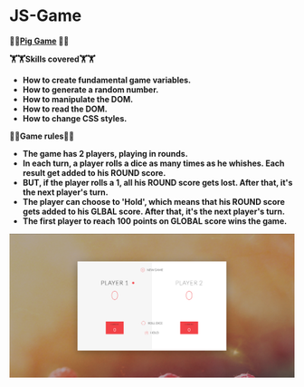 # JS-Game

🐷🐷<b><u>Pig Game</u><b> 🐷🐷

🏋🏋<b>Skills covered</b>🏋🏋
<ul>
    <li>How to create fundamental game variables.</li>
    <li>How to generate a random number.</li>
    <li>How to manipulate the DOM.</li>
    <li>How to read the DOM.</li>
    <li>How to change CSS styles.</li>
</ul>

🎲🎲<b>Game rules</b>🎲🎲
<ul>
    <li>The game has 2 players, playing in rounds.</li>
    <li>In each turn, a player rolls a dice as many times as he whishes. Each result get added to his ROUND score.</li>
    <li>BUT, if the player rolls a 1, all his ROUND score gets lost. After that, it's the next player's turn.</li>
    <li>The player can choose to 'Hold', which means that his ROUND score gets added to his GLBAL score. After that, it's the next player's turn.</li>
    <li>The first player to reach 100 points on GLOBAL score wins the game.</li>
</ul>

<img src="dicegame.png">